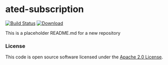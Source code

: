 
# ated-subscription

[![Build Status](https://travis-ci.org/hmrc/ated-subscription.svg?branch=master)](https://travis-ci.org/hmrc/ated-subscription) [ ![Download](https://api.bintray.com/packages/hmrc/releases/ated-subscription/images/download.svg) ](https://bintray.com/hmrc/releases/ated-subscription/_latestVersion)

This is a placeholder README.md for a new repository

### License

This code is open source software licensed under the [Apache 2.0 License]("http://www.apache.org/licenses/LICENSE-2.0.html").
    